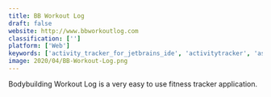 ```yaml
---
title: BB Workout Log
draft: false 
website: http://www.bbworkoutlog.com
classification: ['']
platform: ['Web']
keywords: ['activity_tracker_for_jetbrains_ide', 'activitytracker', 'astro', 'cleanemail', 'cron-o-meter', 'email_inspector', 'filtr', 'fitness_pro', 'fitnessbliss', 'fitocracy', 'gravitus', 'jefit', 'mindbodygreen', 'naked', 'plansible', 'sqrl', 'slim', 'spendee', 'strong', 'zero', 'zero_email_app']
image: 2020/04/BB-Workout-Log.png
---
```

Bodybuilding Workout Log is a very easy to use fitness tracker application.